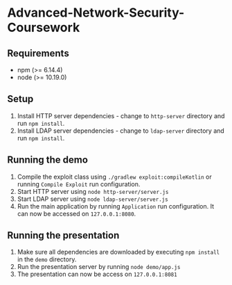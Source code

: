 # Advanced-Network-Security-Coursework

## Requirements
- npm (>= 6.14.4)
- node (>= 10.19.0)

## Setup
1. Install HTTP server dependencies - change to `http-server` directory and run `npm install`.
2. Install LDAP server dependencies - change to `ldap-server` directory and run `npm install`.

## Running the demo
1. Compile the exploit class using `./gradlew exploit:compileKotlin` or running `Compile Exploit` run configuration.
2. Start HTTP server using `node http-server/server.js`
3. Start LDAP server using `node ldap-server/server.js`
4. Run the main application by running `Application` run configuration. 
   It can now be accessed on `127.0.0.1:8080`.

## Running the presentation
1. Make sure all dependencies are downloaded by executing `npm install` in the `demo` directory.
2. Run the presentation server by running `node demo/app.js`
3. The presentation can now be access on `127.0.0.1:8081`
